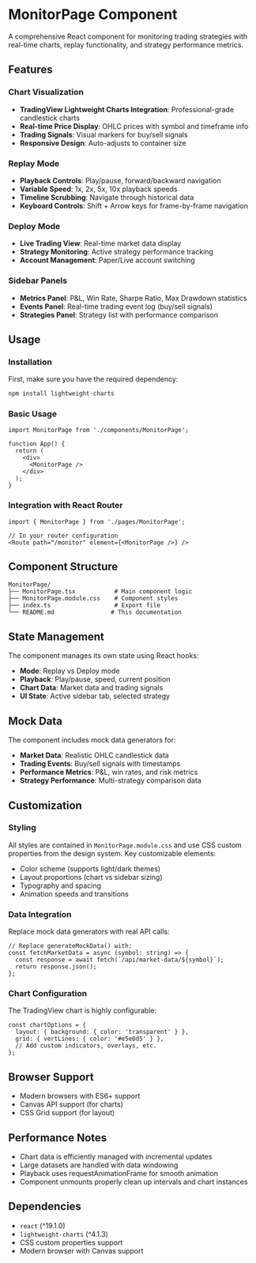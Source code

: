 # MonitorPage Component

A comprehensive React component for monitoring trading strategies with real-time charts, replay functionality, and strategy performance metrics.

## Features

### Chart Visualization
- **TradingView Lightweight Charts Integration**: Professional-grade candlestick charts
- **Real-time Price Display**: OHLC prices with symbol and timeframe info
- **Trading Signals**: Visual markers for buy/sell signals
- **Responsive Design**: Auto-adjusts to container size

### Replay Mode
- **Playback Controls**: Play/pause, forward/backward navigation
- **Variable Speed**: 1x, 2x, 5x, 10x playback speeds
- **Timeline Scrubbing**: Navigate through historical data
- **Keyboard Controls**: Shift + Arrow keys for frame-by-frame navigation

### Deploy Mode
- **Live Trading View**: Real-time market data display
- **Strategy Monitoring**: Active strategy performance tracking
- **Account Management**: Paper/Live account switching

### Sidebar Panels
- **Metrics Panel**: P&L, Win Rate, Sharpe Ratio, Max Drawdown statistics
- **Events Panel**: Real-time trading event log (buy/sell signals)
- **Strategies Panel**: Strategy list with performance comparison

## Usage

### Installation

First, make sure you have the required dependency:

```bash
npm install lightweight-charts
```

### Basic Usage

```tsx
import MonitorPage from './components/MonitorPage';

function App() {
  return (
    <div>
      <MonitorPage />
    </div>
  );
}
```

### Integration with React Router

```tsx
import { MonitorPage } from './pages/MonitorPage';

// In your router configuration
<Route path="/monitor" element={<MonitorPage />} />
```

## Component Structure

```
MonitorPage/
├── MonitorPage.tsx           # Main component logic
├── MonitorPage.module.css    # Component styles
├── index.ts                  # Export file
└── README.md                # This documentation
```

## State Management

The component manages its own state using React hooks:

- **Mode**: Replay vs Deploy mode
- **Playback**: Play/pause, speed, current position
- **Chart Data**: Market data and trading signals  
- **UI State**: Active sidebar tab, selected strategy

## Mock Data

The component includes mock data generators for:
- **Market Data**: Realistic OHLC candlestick data
- **Trading Events**: Buy/sell signals with timestamps
- **Performance Metrics**: P&L, win rates, and risk metrics
- **Strategy Performance**: Multi-strategy comparison data

## Customization

### Styling
All styles are contained in `MonitorPage.module.css` and use CSS custom properties from the design system. Key customizable elements:

- Color scheme (supports light/dark themes)
- Layout proportions (chart vs sidebar sizing)
- Typography and spacing
- Animation speeds and transitions

### Data Integration
Replace mock data generators with real API calls:

```tsx
// Replace generateMockData() with:
const fetchMarketData = async (symbol: string) => {
  const response = await fetch(`/api/market-data/${symbol}`);
  return response.json();
};
```

### Chart Configuration
The TradingView chart is highly configurable:

```tsx
const chartOptions = {
  layout: { background: { color: 'transparent' } },
  grid: { vertLines: { color: '#e5e0d5' } },
  // Add custom indicators, overlays, etc.
};
```

## Browser Support

- Modern browsers with ES6+ support
- Canvas API support (for charts)
- CSS Grid support (for layout)

## Performance Notes

- Chart data is efficiently managed with incremental updates
- Large datasets are handled with data windowing
- Playback uses requestAnimationFrame for smooth animation
- Component unmounts properly clean up intervals and chart instances

## Dependencies

- `react` (^19.1.0)
- `lightweight-charts` (^4.1.3)
- CSS custom properties support
- Modern browser with Canvas support
